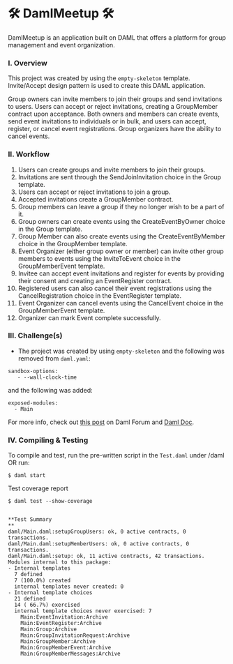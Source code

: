 # 🛠️ DamlMeetup 🛠️ 
DamlMeetup is an application built on DAML that offers a platform for group management and event organization.

### I. Overview 
This project was created by using the `empty-skeleton` template. Invite/Accept design pattern is used to create this DAML application.

Group owners can invite members to join their groups and send invitations to users. Users can accept or reject invitations, creating a GroupMember contract upon acceptance. Both owners and members can create events, send event invitations to individuals or in bulk, and users can accept, register, or cancel event registrations. Group organizers have the ability to cancel events.


### II. Workflow
1.	Users can create groups and invite members to join their groups.
2.	Invitations are sent through the SendJoinInvitation choice in the Group template.
3.	Users can accept or reject invitations to join a group.
4.	Accepted invitations create a GroupMember contract.
5.	Group members can leave a group if they no longer wish to be a part of it.
6.	Group owners can create events using the CreateEventByOwner choice in the Group template.
7.	Group Member can also create events using the CreateEventByMember choice in the GroupMember template.
8.	Event Organizer (either group owner or member) can invite other group members to events using the InviteToEvent choice in the GroupMemberEvent template.
9.	Invitee can accept event invitations and register for events by providing their consent and creating an EventRegister contract.
10.	Registered users can also cancel their event registrations using the CancelRegistration choice in the EventRegister template.
11.	Event Organizer can cancel events using the CancelEvent choice in the GroupMemberEvent template.
12.   Organizer can mark Event complete successfully.

### III. Challenge(s)
* The project was created by using `empty-skeleton` and the following was removed from `daml.yaml`:
```
sandbox-options:
   - --wall-clock-time
```
and the following was added:

```
exposed-modules:
  - Main
```
For more info, check out [this post](https://discuss.daml.com/t/sandbox-options-wall-clock-time/5692/16?u=cathy_jung) on Daml Forum and [Daml Doc](https://docs.daml.com/tools/navigator/index.html?&_ga=2.48248804.337210607.1673989679-241632404.1672853064&_gac=1.17025355.1673455980.CjwKCAiA2fmdBhBpEiwA4CcHzfI2w1_D95zAr3_d6QTypOMXGTpUxtS06c55inucNwZvUZn4AebsJxoCZEgQAvD_BwE&_gl=1*elem6v*_ga*MjQxNjMyNDA0LjE2NzI4NTMwNjQ.*_ga_GVK9ZHZSMR*MTY3Mzk5NDQzOS4zMS4xLjE2NzM5OTQ3MDcuMC4wLjA.#logging-in-as-a-party).


### IV. Compiling & Testing
To compile and test, run the pre-written script in the `Test.daml` under /daml OR run:
```
$ daml start
```

Test coverage report
```
$ daml test --show-coverage


**Test Summary
**
daml/Main.daml:setupGroupUsers: ok, 0 active contracts, 0 transactions.
daml/Main.daml:setupMemberUsers: ok, 0 active contracts, 0 transactions.
daml/Main.daml:setup: ok, 11 active contracts, 42 transactions.
Modules internal to this package:
- Internal templates
  7 defined
  7 (100.0%) created
  internal templates never created: 0
- Internal template choices
  21 defined
  14 ( 66.7%) exercised
  internal template choices never exercised: 7
    Main:EventInvitation:Archive
    Main:EventRegister:Archive
    Main:Group:Archive
    Main:GroupInvitationRequest:Archive
    Main:GroupMember:Archive
    Main:GroupMemberEvent:Archive
    Main:GroupMemberMessages:Archive
